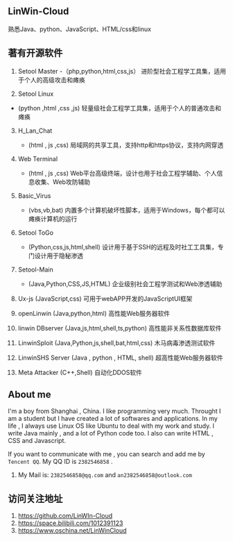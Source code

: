 ## LinWin-Cloud

熟悉Java、python、JavaScript、HTML/css和linux
                       
## 著有开源软件

1. Setool Master
  -（php,python,html,css,js）           进阶型社会工程学工具集，适用于个人的高级攻击和瘫痪

2. Setool Linux
  - (python ,html ,css ,js)             轻量级社会工程学工具集，适用于个人的普通攻击和瘫痪

3. H_Lan_Chat
   - (html , js ,css)                    局域网的共享工具，支持http和https协议，支持内网穿透

4. Web Terminal
   - (html , js ,css)                    Web平台高级终端，设计也用于社会工程学辅助、个人信息收集、Web攻防辅助

5. Basic_Virus
   - (vbs,vb,bat)                        内置多个计算机破坏性脚本，适用于Windows，每个都可以瘫痪计算机的运行
     
6. Setool ToGo
   - (Python,css,js,html,shell)          设计用于基于SSH的远程及时社工工具集，专门设计用于隐秘渗透
8. Setool-Main
    - (Java,Python,CSS,JS,HTML)           企业级别社会工程学测试和Web渗透辅助
10. Ux-js                   (JavaScript,css)                    可用于webAPP开发的JavaScriptUI框架

   
11. openLinwin              (Java,python,html)                  高性能Web服务器软件
12. linwin DBserver        (Java,js,html,shell,ts,python)      高性能非关系性数据库软件
13. LinwinSploit           (Java,Python,js,shell,bat,html,css) 木马病毒渗透测试软件
14. LinwinSHS Server       (Java , python , HTML, shell)       超高性能Web服务器软件
15. Meta Attacker          (C++,Shell)                         自动化DDOS软件


## About me
I'm a boy from Shanghai , China. I like programming very much. Throught I am a student but I have created a lot of softwares and applications. In my life , I always use Linux OS like Ubuntu to deal with my work and study. I write Java mainly , and a lot of Python code too. I also can write HTML , CSS and Javascript. 

If you want to communicate with me , you can search and add me by ```Tencent QQ```. My QQ ID is ```2382546858``` .
1. My Mail is: ```2382546858@qq.com```  and ```an2382546858@outlook.com```

## 访问关注地址
1. https://github.com/LinWIn-Cloud
2. https://space.bilibili.com/1012391123
3. https://www.oschina.net/LinWinCloud

